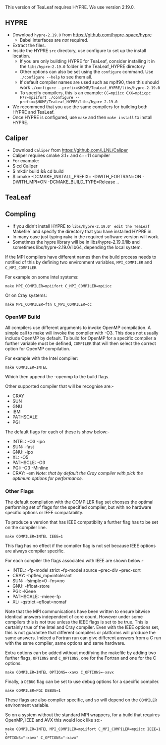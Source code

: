 This version of TeaLeaf requires HYPRE. We use version 2.19.0.

## HYPRE

- Download `hypre-2.19.0` from https://github.com/hypre-space/hypre
  - Babel interfaces are _not_ required.
- Extract the files.
- Inside the HYPRE `src` directory, use configure to set up the install location.
  - If you are only building HYPRE for TeaLeaf, consider installing it in the `libs/hypre-2.19.0` folder in the TeaLeaf_HYPRE directory
  - Other options can also be set using the `configure` command. Use `./configure --help` to see them all.
  - If default compiler names are used such as mpif90, then this should work `./configure --prefix=$HOME/TeaLeaf_HYPRE/libs/hypre-2.19.0`
  - To specify compilers, this is an example: `CC=mpiicc CXX=mpiicpc F77=mpiifort ./configure --prefix=$HOME/TeaLeaf_HYPRE/libs/hypre-2.19.0`
- We recommend that you use the same compilers for building both HYPRE and TeaLeaf.
- Once HYPRE is configured, use `make` and then `make install` to install HYPRE.

## Caliper

 - Download `Caliper` from https://github.com/LLNL/Caliper
 - Caliper requires cmake 3.1+ and c++11 compiler
 - For example: 
 -  $ cd Caliper
 -  $ mkdir build && cd build
 -  $ cmake -DCMAKE_INSTALL_PREFIX=<path to install location> -DWITH_FORTRAN=ON -DWITH_MPI=ON -DCMAKE_BUILD_TYPE=Release .. 

## TeaLeaf

## Compling

- If you didn't install HYPRE to `libs/hypre-2.19.0' edit the TeaLeaf `Makefile` and specify the directory that you have installed HYPRE in.
- In many case just typing `make` in the required software version will work. 
- Sometimes the hypre library will be in libs/hypre-2.19.0/lib and sometimes libs/hypre-2.19.0/lib64, depending the local system.

If the MPI compilers have different names then the build process needs to 
notified of this by defining two environment variables, `MPI_COMPILER` and 
`C_MPI_COMPILER`. 

For example on some Intel systems:

`make MPI_COMPILER=mpiifort C_MPI_COMPILER=mpiicc`

Or on Cray systems:

`make MPI_COMPILER=ftn C_MPI_COMPILER=cc`

### OpenMP Build

All compilers use different arguments to invoke OpenMP compilation. A simple 
call to make will invoke the compiler with -O3. This does not usually include 
OpenMP by default. To build for OpenMP for a specific compiler a further 
variable must be defined, `COMPILER` that will then select the correct option 
for OpenMP compilation. 

For example with the Intel compiler:

`make COMPILER=INTEL`

Which then append the -openmp to the build flags.

Other supported compiler that will be recognise are:-

* CRAY
* SUN
* GNU
* IBM
* PATHSCALE
* PGI

The default flags for each of these is show below:-

* INTEL: -O3 -ipo
* SUN: -fast
* GNU: -ipo
* XL: -O5
* PATHSCLE: -O3
* PGI: -O3 -Minline
* CRAY: -em  _Note: that by default the Cray compiler with pick the optimum 
options for performance._

### Other Flags

The default compilation with the COMPILER flag set chooses the optimal 
performing set of flags for the specified compiler, but with no hardware 
specific options or IEEE compatability.

To produce a version that has IEEE compatiblity a further flag has to be set on 
the compiler line.

`make COMPILER=INTEL IEEE=1`

This flag has no effect if the compiler flag is not set because IEEE options 
are always compiler specific.

For each compiler the flags associated with IEEE are shown below:-

* INTEL: -fp-model strict –fp-model source –prec-div –prec-sqrt
* CRAY: -hpflex_mp=intolerant
* SUN: -fsimple=0 –fns=no
* GNU: -ffloat-store
* PGI: -Kieee
* PATHSCALE: -mieee-fp
* XL: -qstrict –qfloat=nomaf

Note that the MPI communications have been written to ensure bitwise identical 
answers independent of core count. However under some compilers this is not 
true unless the IEEE flags is set to be true. This is certainly true of the 
Intel and Cray compiler. Even with the IEEE options set, this is not guarantee 
that different compilers or platforms will produce the same answers. Indeed a 
Fortran run can give different answers from a C run with the same compiler, 
same options and same hardware.

Extra options can be added without modifying the makefile by adding two further 
flags, `OPTIONS` and `C_OPTIONS`, one for the Fortran and one for the C options.

`make COMPILER=INTEL OPTIONS=-xavx C_OPTIONS=-xavx`

Finally, a `DEBUG` flag can be set to use debug options for a specific compiler.

`make COMPILER=PGI DEBUG=1`

These flags are also compiler specific, and so will depend on the `COMPILER` 
environment variable.

So on a system without the standard MPI wrappers, for a build that requires 
OpenMP, IEEE and AVX this would look like so:-

```
make COMPILER=INTEL MPI_COMPILER=mpiifort C_MPI_COMPILER=mpiicc IEEE=1 \
OPTIONS="-xavx" C_OPTIONS="-xavx"
```
